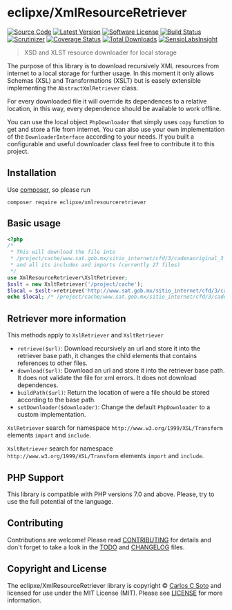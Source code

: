 # eclipxe/XmlResourceRetriever

[![Source Code][badge-source]][source]
[![Latest Version][badge-release]][release]
[![Software License][badge-license]][license]
[![Build Status][badge-build]][build]
[![Scrutinizer][badge-quality]][quality]
[![Coverage Status][badge-coverage]][coverage]
[![Total Downloads][badge-downloads]][downloads]
[![SensioLabsInsight][badge-sensiolabs]][sensiolabs]

> XSD and XLST resource downloader for local storage

The purpose of this library is to download recursively XML resources from internet
to a local storage for further usage. In this moment it only allows Schemas (XSL) and Transformations (XSLT)
but is easely extensible implementing the `AbstractXmlRetriever` class.

For every downloaded file it will override its dependences to a relative location, in this way, every dependence
should be available to work offline.

You can use the local object `PhpDownloader` that simply uses `copy` function to get and store a file from internet.
You can also use your own implementation of the `DownloaderInterface` according to your needs.
If you built a configurable and useful downloader class feel free to contribute it to this project. 


## Installation

Use [composer](https://getcomposer.org/), so please run
```shell
composer require eclipxe/xmlresourceretriever
```


## Basic usage

```php
<?php
/*
 * This will download the file into
 * /project/cache/www.sat.gob.mx/sitio_internet/cfd/3/cadenaoriginal_3_3/cadenaoriginal_3_3.xslt
 * and all its includes and imports (currently 27 files)
 */
use XmlResourceRetriever\XsltRetriever;
$xslt = new XsltRetriever('/project/cache');
$local = $xslt->retrieve('http://www.sat.gob.mx/sitio_internet/cfd/3/cadenaoriginal_3_3/cadenaoriginal_3_3.xslt');
echo $local; /* /project/cache/www.sat.gob.mx/sitio_internet/cfd/3/cadenaoriginal_3_3/cadenaoriginal_3_3.xslt */
```


## Retriever more information

This methods apply to `XslRetriever` and `XsltRetriever` 

- `retrieve($url)`: Download recursively an url and store it into the retriever base path,
  it changes the child elements that contains references to other files.
- `download($url)`:  Download an url and store it into the retriever base path.
  It does not validate the file for xml errors. It does not download dependences.
- `buildPath($url)`: Return the location of were a file should be stored according to the base path.
- `setDownloader($downloader)`: Change the default `PhpDownloader` to a custom implementation.

`XslRetriever` search for namespace `http://www.w3.org/1999/XSL/Transform` elements `import` and `include`.

`XsltRetriever` search for namespace `http://www.w3.org/1999/XSL/Transform` elements `import` and `include`.


## PHP Support

This library is compatible with PHP versions 7.0 and above.
Please, try to use the full potential of the language.


## Contributing

Contributions are welcome! Please read [CONTRIBUTING][] for details
and don't forget to take a look in the [TODO][] and [CHANGELOG][] files.


## Copyright and License

The eclipxe/XmlResourceRetriever library is copyright © [Carlos C Soto](http://eclipxe.com.mx)
and licensed for use under the MIT License (MIT). Please see [LICENSE][] for more information.


[contributing]: https://github.com/eclipxe13/XmlResourceRetriever/blob/master/CONTRIBUTING.md
[changelog]: https://github.com/eclipxe13/XmlResourceRetriever/blob/master/docs/CHANGELOG.md
[todo]: https://github.com/eclipxe13/XmlResourceRetriever/blob/master/docs/TODO.md

[source]: https://github.com/eclipxe13/XmlResourceRetriever
[release]: https://github.com/eclipxe13/XmlResourceRetriever/releases
[license]: https://github.com/eclipxe13/XmlResourceRetriever/blob/master/LICENSE
[build]: https://travis-ci.org/eclipxe13/XmlResourceRetriever?branch=master
[quality]: https://scrutinizer-ci.com/g/eclipxe13/XmlResourceRetriever/
[sensiolabs]: https://insight.sensiolabs.com/projects/7a1d00e7-c5b3-4396-9780-5da83b939a73
[coverage]: https://scrutinizer-ci.com/g/eclipxe13/XmlResourceRetriever/code-structure/master/code-coverage
[downloads]: https://packagist.org/packages/eclipxe/XmlResourceRetriever

[badge-source]: http://img.shields.io/badge/source-eclipxe13/XmlResourceRetriever-blue.svg?style=flat-square
[badge-release]: https://img.shields.io/github/release/eclipxe13/XmlResourceRetriever.svg?style=flat-square
[badge-license]: https://img.shields.io/badge/license-MIT-brightgreen.svg?style=flat-square
[badge-build]: https://img.shields.io/travis/eclipxe13/XmlResourceRetriever/master.svg?style=flat-square
[badge-quality]: https://img.shields.io/scrutinizer/g/eclipxe13/XmlResourceRetriever/master.svg?style=flat-square
[badge-sensiolabs]: https://insight.sensiolabs.com/projects/7a1d00e7-c5b3-4396-9780-5da83b939a73/mini.png
[badge-coverage]: https://img.shields.io/scrutinizer/coverage/g/eclipxe13/XmlResourceRetriever/master.svg?style=flat-square
[badge-downloads]: https://img.shields.io/packagist/dt/eclipxe/XmlResourceRetriever.svg?style=flat-square

